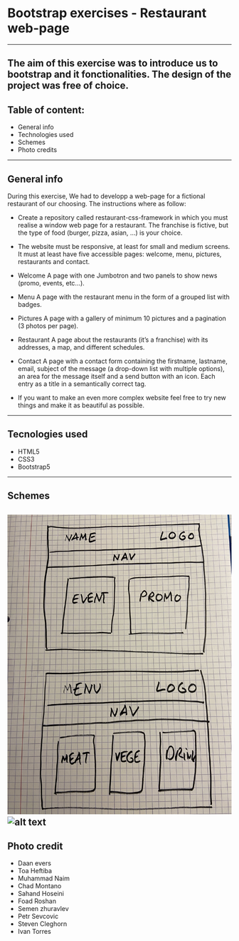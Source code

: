 # Bootstrap exercises - Restaurant web-page
---
The aim of this exercise was to introduce us to bootstrap and it fonctionalities. The design of the project was free of choice.
---
## Table of content:
- General info
- Technologies used
- Schemes
- Photo credits
---
## General info
During this exercise, We had to developp a web-page for a fictional restaurant of our choosing. The instructions where as follow:

- Create a repository called restaurant-css-framework in which you must realise a window web page for a restaurant. The franchise is fictive, but the type of food (burger, pizza, asian, …​) is your choice.

- The website must be responsive, at least for small and medium screens. It must at least have five accessible pages: welcome, menu, pictures, restaurants and contact.

- Welcome
A page with one Jumbotron and two panels to show news (promo, events, etc…​).

- Menu
A page with the restaurant menu in the form of a grouped list with badges.

- Pictures
A page with a gallery of minimum 10 pictures and a pagination (3 photos per page).

- Restaurant
A page about the restaurants (it’s a franchise) with its addresses, a map, and different schedules.

- Contact
A page with a contact form containing the firstname, lastname, email, subject of the message (a drop-down list with multiple options), an area for the message itself and a send button with an icon. Each entry as a title in a semantically correct tag.

- If you want to make an even more complex website feel free to try new things and make it as beautiful as possible.
---
## Tecnologies used

- HTML5
- CSS3
- Bootstrap5
---
## Schemes
![alt text](./img/shema1.JPG)
![alt text](.img/shema2.JPG)
---
## Photo credit

- Daan evers
- Toa Heftiba
- Muhammad Naim
- Chad Montano
- Sahand Hoseini
- Foad Roshan
- Semen zhuravlev
- Petr Sevcovic
- Steven Cleghorn
- Ivan Torres





